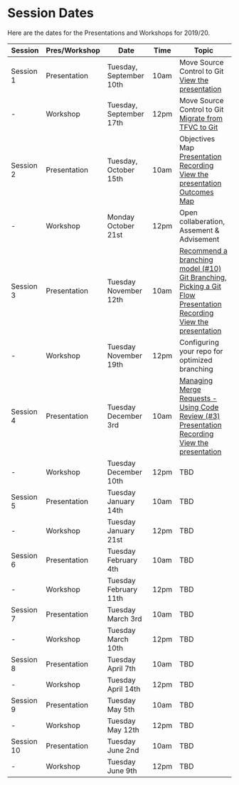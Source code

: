 # Session Dates

Here are the dates for the Presentations and Workshops for 2019/20.

Session | Pres/Workshop | Date | Time | Topic  
-- | -- | -- | -- | --
Session   1 | Presentation | Tuesday,   September 10th | 10am | Move Source Control to Git<br>[View the presentation](https://esdc-devcop.github.io/presentations/migrate-to-git.html#1)
  -| Workshop | Tuesday,   September 17th | 12pm | Move Source Control to Git<br>[Migrate from TFVC to Git](https://esdc-devcop.github.io/guides/source-control/tfvc-to-git.html)
Session   2 | Presentation | Tuesday,   October 15th | 10am | Objectives Map<br>[Presentation Recording](https://gts-ee.webex.com/webappng/sites/gts-ee/recording/aef400b220a94e82a08b1cf3346ad40b)<br>[View the presentation](http://dialogue/grp/PR6893344/OneNote/AppDevSA/03-Reference%20Material/Presentations/DevCop.one#SA%20and%20Outcomes%20Map%20-%20Oct%2015%202019&section-id={5EC98638-1A31-4AFE-941E-9AD50872138F}&page-id={66461AC0-9116-4364-B799-BD16D6C2CB70}&end)<br>[Outcomes Map](http://dialogue/grp/PR6893344/OneNote/AppDevSA/02-Development%20(In%20Progress)/AppDev%20Roadmap.one#Outcomes%20and%20Dependencies%20Overview&section-id={5E16E60C-310B-49EF-8451-88E0CE4DA968}&page-id={67E8C1D8-F39B-498E-A809-EEAAB9BDAC88}&object-id={00AD0F45-6E68-0BA5-1DE4-4D2E8D11601E}&A9)
  -| Workshop | Monday   October 21st | 12pm | Open collaberation, Assement & Advisement
Session   3 | Presentation | Tuesday   November 12th | 10am | [Recommend a branching model (#10)](https://github.com/esdc-devcop/esdc-devcop.github.io/issues/10)<br>[Git Branching, Picking a Git Flow](https://esdc-devcop.github.io/recommendations/source_management/git-branching.md)<br>[Presentation Recording](https://gts-ee.webex.com/recordingservice/sites/gts-ee/recording/9e28a4c3b4b1468385742163879d9122)<br>[View the presentation](https://esdc-devcop.github.io/presentations/gitflow.html#1)
  -| Workshop | Tuesday   November 19th | 12pm | Configuring your repo for optimized branching
Session   4 | Presentation | Tuesday   December 3rd  | 10am | [Managing Merge Requests - Using Code Review (#3)](https://github.com/esdc-devcop/esdc-devcop.github.io/issues/3)<br>[Presentation Recording](https://gts-ee.webex.com/webappng/sites/gts-ee/recording/4e2e2458091c496a9ae3a98eb2ed75d1)<br>[View the presentation](https://esdc-devcop.github.io/presentations/mergerequest.html#1)
  -| Workshop | Tuesday   December 10th | 12pm | TBD
Session   5 | Presentation | Tuesday   January 14th | 10am | TBD
  -| Workshop | Tuesday   January 21st | 12pm | TBD
Session   6 | Presentation | Tuesday   February 4th | 10am | TBD
  -| Workshop | Tuesday   February 11th | 12pm | TBD
Session   7 | Presentation | Tuesday   March 3rd | 10am | TBD
  -| Workshop | Tuesday   March 10th | 12pm | TBD
Session   8 | Presentation | Tuesday   April 7th | 10am | TBD
  -| Workshop | Tuesday   April 14th | 12pm | TBD
Session   9 | Presentation | Tuesday   May 5th | 10am | TBD
  -| Workshop | Tuesday   May 12th | 12pm | TBD
Session   10 | Presentation | Tuesday   June 2nd | 10am | TBD
  -| Workshop | Tuesday   June 9th | 12pm | TBD
